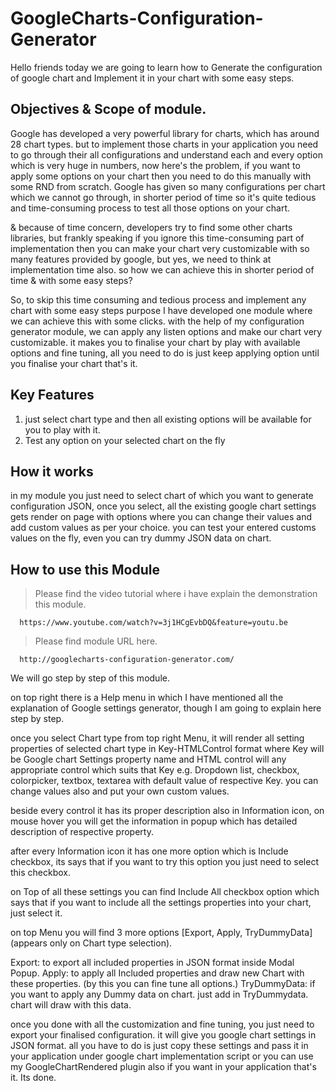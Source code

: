 # GoogleCharts-Configuration-Generator
Hello friends today we are going to learn how to Generate the configuration of google chart and Implement it in your chart with some easy steps.

## Objectives & Scope of module.

Google has developed a very powerful library for charts, which has around 28 chart types. but to implement those charts in your application you need to go through their all configurations and understand each and every option which is very huge in numbers, now here's the problem, if you want to apply some options on your chart then you need to do this manually with some RND from scratch. 
Google has given so many configurations per chart which we cannot go through, in shorter period of time so it's quite tedious and time-consuming process to test all those options on your chart.

& because of time concern, developers try to find some other charts libraries, but frankly speaking if you ignore this time-consuming part of implementation then you can make your chart very customizable with so many features provided by google, but yes, we need to think at implementation time also. so how we can achieve this in shorter period of time & with some easy steps?

So, to skip this time consuming and tedious process and implement any chart with some easy steps purpose I have developed one module where we can achieve this with some clicks. 
with the help of my configuration generator module, we can apply any listen options and make our chart very customizable. 
it makes you to finalise your chart by play with available options and fine tuning, all you need to do is just keep applying option until you finalise your chart that's it.

## Key Features
1. just select chart type and then all existing options will be available for you to play with it.
2. Test any option on your selected chart on the fly

## How it works
in my module you just need to select chart of which you want to generate configuration JSON, once you select, all the existing google chart settings gets render on page with options where you can change their values and add custom values as per your choice. you can test your entered customs values on the fly, even you can try dummy JSON data on chart.

## How to use this Module
> Please find the video tutorial where i have explain the demonstration this module.
```
  https://www.youtube.com/watch?v=3j1HCgEvbDQ&feature=youtu.be
```
> Please find module URL here.
```
  http://googlecharts-configuration-generator.com/
```
We will go step by step of this module.

on top right there is a Help menu in which I have mentioned all the explanation of Google settings generator, though I am going to explain here step by step.

once you select Chart type from top right Menu, it will render all setting properties of selected chart type in Key-HTMLControl format where Key will be Google chart Settings property name and HTML control will any appropriate control which suits that Key e.g. Dropdown list, checkbox, colorpicker, textbox, textarea with default value of respective Key. you can change values also and put your own custom values.

beside every control it has its proper description also in Information icon, on mouse hover you will get the information in popup which has detailed description of respective property.

after every Information icon it has one more option which is Include checkbox, its says that if you want to try this option you just need to select this checkbox.

on Top of all these settings you can find Include All checkbox option which says that if you want to include all the settings properties into your chart, just select it.

on top Menu you will find 3 more options [Export, Apply, TryDummyData] (appears only on Chart type selection).

Export: to export all included properties in JSON format inside Modal Popup.
Apply: to apply all Included properties and draw new Chart with these properties. (by this you can fine tune all options.)
TryDummyData: if you want to apply any Dummy data on chart. just add in TryDummydata. chart will draw with this data.

once you done with all the customization and fine tuning, you just need to export your finalised configuration. it will give you google chart settings in JSON format. all you have to do is just copy these settings and pass it in your application under google chart implementation script or you can use my GoogleChartRendered plugin also if you want in your application that's it. Its done.
